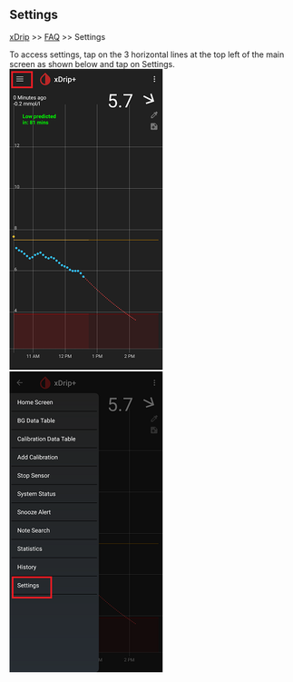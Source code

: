 ## Settings
[xDrip](../README.md) >> [FAQ](./FAQ_page.md) >> Settings  
  
To access settings, tap on the 3 horizontal lines at the top left of the main screen as shown below and tap on Settings.  
![](./images/MainMenu.png)  
![](./images/Settings.png)  
  
